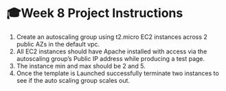 # 🎓Week 8 Project Instructions
1. Create an autoscaling group using t2.micro EC2 instances across 2 public AZs in the default vpc. 
2. All EC2 instances should have Apache installed with access via the autoscaling group’s Public IP address while producing a test page.
3. The instance min and max should be 2 and 5. 
4. Once the template is Launched successfully terminate two instances to see if the auto scaling group scales out.
